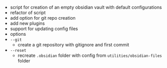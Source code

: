 - script for creation of an empty obsidian vault with default configurations
- refactor of script
- add option for git repo creation
- add new plugins
- support for updating config files
- options 
- `--git`
	- create a git repository with gitignore and first commit
-  `--reset`
	- recreate `.obsidian` folder with config from `utilities/obsidian-files` folder 
